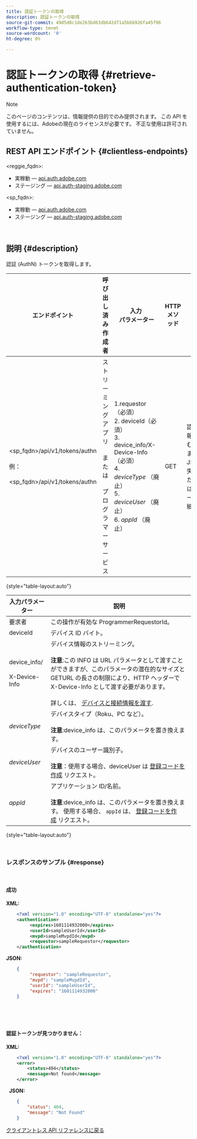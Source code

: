 ```yaml
---
title: 認証トークンの取得
description: 認証トークンの取得
source-git-commit: 49d5d8c1de263bd63db642d71a5bbb926fa45f96
workflow-type: tm+mt
source-wordcount: '0'
ht-degree: 0%

---
```



# 認証トークンの取得 {#retrieve-authentication-token}

>[!NOTE]
>
>このページのコンテンツは、情報提供の目的でのみ提供されます。 この API を使用するには、Adobeの現在のライセンスが必要です。 不正な使用は許可されていません。

## REST API エンドポイント {#clientless-endpoints}

&lt;reggie_fqdn>:

* 実稼動 — [api.auth.adobe.com](http://api.auth.adobe.com/)
* ステージング — [api.auth-staging.adobe.com](http://api.auth-staging.adobe.com/)

&lt;sp_fqdn>:

* 実稼動 — [api.auth.adobe.com](http://api.auth.adobe.com/)
* ステージング — [api.auth-staging.adobe.com](http://api.auth-staging.adobe.com/)

</br>

## 説明 {#description}

認証 (AuthN) トークンを取得します。  

| エンドポイント | 呼び出し済み  </br>作成者 | 入力   </br>パラメーター | HTTP  </br>メソッド | 応答 | HTTP  </br>応答 |
| --- | --- | --- | --- | --- | --- |
| &lt;sp_fqdn>/api/v1/tokens/authn</br></br>例：</br></br>&lt;sp_fqdn>/api/v1/tokens/authn | ストリーミングアプリ</br></br>または</br></br>プログラマーサービス | 1.requestor （必須）</br>2.  deviceId（必須）</br>3.  device_info/X-Device-Info （必須）</br>4.  _deviceType_ （廃止）</br>5.  _deviceUser_ （廃止）</br>6.  _appId_ （廃止） | GET | 認証情報を含む XML または JSON、失敗した場合はエラーの詳細。 | 200 — 成功。  </br>404 — トークンが見つかりません  </br>410 — トークンが期限切れです |

{style=&quot;table-layout:auto&quot;}


| 入力パラメーター | 説明 |
| --- | --- |
| 要求者 | この操作が有効な ProgrammerRequestorId。 |
| deviceId | デバイス ID バイト。 |
| device_info/</br></br>X-Device-Info | デバイス情報のストリーミング。</br></br>**注意**:この INFO は URL パラメータとして渡すことができますが、このパラメータの潜在的なサイズとGETURL の長さの制限により、HTTP ヘッダーで X-Device-Info として渡す必要があります。 </br></br>詳しくは、 [デバイスと接続情報を渡す](http://tve.helpdocsonline.com/passing-device-information). |
| _deviceType_ | デバイスタイプ（Roku、PC など）。</br></br>**注意**:device_info は、このパラメータを置き換えます。 |
| _deviceUser_ | デバイスのユーザー識別子。</br></br>**注意**：使用する場合、deviceUser は [登録コードを作成](http://tve.helpdocsonline.com/registration-code-request) リクエスト。 |
| _appId_ | アプリケーション ID/名前。 </br></br>**注意**:device_info は、このパラメータを置き換えます。 使用する場合、 `appId` は、 [登録コードを作成](http://tve.helpdocsonline.com/registration-code-request) リクエスト。 |

{style=&quot;table-layout:auto&quot;}

</br>

### レスポンスのサンプル {#response}

 

#### 成功

**XML:**

```XML
    <?xml version="1.0" encoding="UTF-8" standalone="yes"?>
    <authentication>
         <expires>1601114932000</expires>
         <userId>sampleUserId</userId>
         <mvpd>sampleMvpdId</mvpd>
         <requestor>sampleRequestor</requestor>
    </authentication>
```


**JSON:**

```JSON
    {
         "requestor": "sampleRequestor",
         "mvpd": "sampleMvpdId",
         "userId": "sampleUserId",
         "expires": "1601114932000"
    }
```

 

 

#### 認証トークンが見つかりません：

**XML:**

```XML
    <?xml version="1.0" encoding="UTF-8" standalone="yes"?>
    <error>
        <status>404</status>
        <message>Not found</message>
    </error>
```

 
**JSON:**

```JSON
    {
        "status": 404,
        "message": "Not Found"
    }
```

[クライアントレス API リファレンスに戻る](http://tve.helpdocsonline.com/clientless-api-reference)
